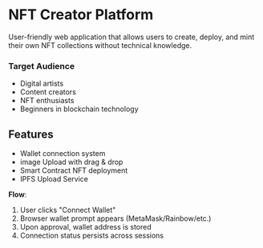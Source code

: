 # NFT Creator Platform

User-friendly web application that allows users to create, deploy, and mint their own NFT collections without technical knowledge.

### Target Audience
- Digital artists
- Content creators
- NFT enthusiasts
- Beginners in blockchain technology

## Features

* Wallet connection system
* image Upload with drag & drop
* Smart Contract NFT deployment
* IPFS Upload Service

**Flow**:
1. User clicks "Connect Wallet"
2. Browser wallet prompt appears (MetaMask/Rainbow/etc.)
3. Upon approval, wallet address is stored
4. Connection status persists across sessions
